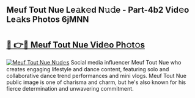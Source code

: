 ## Meuf Tout Nue Le𝚊k𝚎d N𝚞𝚍e - Part-4b2 Vid𝚎o Le𝚊ks Photos 6jMNN

# <h2><a href="http://fbaxha3.evod.top/?m=Meuf+Tout+Nue">🔗 👉🔴 Meuf Tout Nue Vid𝚎o Ph𝚘t𝚘s</a></h2>

[![Meuf Tout Nue N𝚞d𝚎s](https://i.imgur.com/8V9OHl7.gif)](http://fbaxha3.evod.top/?m=Meuf+Tout+Nue)
Social media influencer Meuf Tout Nue who creates engaging lifestyle and dance content, featuring solo and collaborative dance trend performances and mini vlogs. Meuf Tout Nue public image is one of charisma and charm, but he's also known for his fierce determination and unwavering commitment. 

